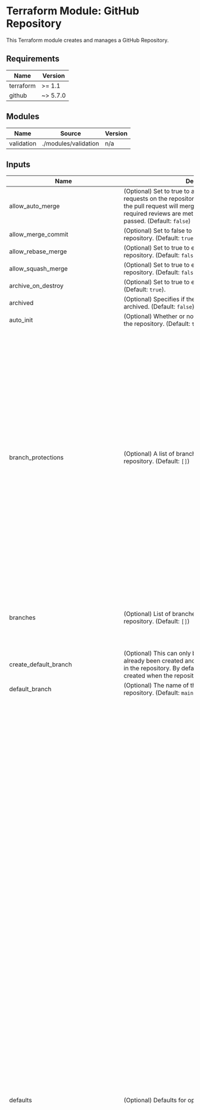# Terraform Module: GitHub Repository

This Terraform module creates and manages a GitHub Repository.

<!-- BEGIN_TF_DOCS -->
## Requirements

| Name | Version |
|------|---------|
| terraform | >= 1.1 |
| github | ~> 5.7.0 |

## Modules

| Name | Source | Version |
|------|--------|---------|
| validation | ./modules/validation | n/a |

## Inputs

| Name | Description | Type | Default | Required |
|------|-------------|------|---------|:--------:|
| allow\_auto\_merge | (Optional) Set to true to allow auto-merging pull requests on the repository. If enabled for a pull request, the pull request will merge automatically when all required reviews are met and status checks have passed. (Default: `false`) | `bool` | `null` | no |
| allow\_merge\_commit | (Optional) Set to false to disable merge commits on the repository. (Default: `true`) | `bool` | `null` | no |
| allow\_rebase\_merge | (Optional) Set to true to enable rebase merges on the repository. (Default: `false`) | `bool` | `null` | no |
| allow\_squash\_merge | (Optional) Set to true to enable squash merges on the repository. (Default: `false`) | `bool` | `null` | no |
| archive\_on\_destroy | (Optional) Set to true to enable archiving on delete. (Default: `true`). | `string` | `null` | no |
| archived | (Optional) Specifies if the repository should be archived. (Default: `false`) | `bool` | `false` | no |
| auto\_init | (Optional) Whether or not to produce an initial commit in the repository. (Default: `true`) | `bool` | `null` | no |
| branch\_protections | (Optional) A list of branch protections to apply to the repository. (Default: `[]`) | <pre>list(<br>    object({<br>      pattern                         = string<br>      enforce_admins                  = optional(bool, false)<br>      require_signed_commits          = optional(bool, false)<br>      require_linear_history          = optional(bool, false)<br>      require_conversation_resolution = optional(bool, false)<br>      required_status_checks = optional(<br>        object({<br>          strict   = optional(bool, false)<br>          contexts = optional(list(string), [])<br>        })<br>      )<br>      required_pull_request_reviews = optional(<br>        object({<br>          dismiss_stale_reviews           = optional(bool, false)<br>          restrict_dismissals             = optional(bool, false)<br>          dismissal_restrictions          = optional(list(string), [])<br>          pull_request_bypassers          = optional(list(string), [])<br>          require_code_owner_reviews      = optional(bool, false)<br>          required_approving_review_count = optional(number, 2)<br>        })<br>      )<br>      push_restrictions  = optional(list(string), [])<br>      allow_deletiona    = optional(bool, false)<br>      allow_force_pushes = optional(bool, false)<br>      block_creations    = optional(bool, false)<br>    })<br>  )</pre> | `null` | no |
| branches | (Optional) List of branches to be created in the repository. (Default: `[]`) | <pre>list(<br>    object({<br>      name          = string<br>      source_branch = optional(string)<br>      source_sha    = optional(string)<br>    })<br>  )</pre> | `null` | no |
| create\_default\_branch | (Optional) This can only be set after a repository has already been created and the branch has been created in the repository.  By default the default branch will be created when the repository is created. (Default: `true`) | `bool` | `null` | no |
| default\_branch | (Optional) The name of the default branch of the repository. (Default: `main`) | `string` | `null` | no |
| defaults | (Optional) Defaults for optional repository settings. | <pre>object({<br>    allow_auto_merge   = optional(bool, false)<br>    allow_merge_commit = optional(bool, true)<br>    allow_rebase_merge = optional(bool, false)<br>    allow_squash_merge = optional(bool, false)<br>    archive_on_destroy = optional(bool, true)<br>    auto_init          = optional(bool, true)<br>    branch_protections = optional(<br>      list(<br>        object({<br>          pattern                         = string<br>          enforce_admins                  = optional(bool, false)<br>          require_signed_commits          = optional(bool, false)<br>          require_linear_history          = optional(bool, false)<br>          require_conversation_resolution = optional(bool, false)<br>          required_status_checks = optional(<br>            object({<br>              strict   = optional(bool, false)<br>              contexts = optional(list(string), [])<br>            }), null<br>          )<br>          required_pull_request_reviews = optional(<br>            object({<br>              dismiss_stale_reviews           = optional(bool, false)<br>              restrict_dismissals             = optional(bool, false)<br>              dismissal_restrictions          = optional(list(string), [])<br>              pull_request_bypassers          = optional(list(string), [])<br>              require_code_owner_reviews      = optional(bool, false)<br>              required_approving_review_count = optional(number, 2)<br>            }), null<br>          )<br>          push_restrictions  = optional(list(string), [])<br>          allow_deletiona    = optional(bool, false)<br>          allow_force_pushes = optional(bool, false)<br>          block_creations    = optional(bool, false)<br>        })<br>      ), []<br>    )<br>    branches = optional(<br>      list(<br>        object({<br>          name          = string<br>          source_branch = optional(string)<br>          source_sha    = optional(string)<br>        })<br>      ), []<br>    )<br>    create_default_branch                   = optional(bool, true)<br>    default_branch                          = optional(string, "main")<br>    delete_branch_on_merge                  = optional(bool, false)<br>    gitignore_template                      = optional(string)<br>    has_issues                              = optional(bool, false)<br>    has_projects                            = optional(bool, false)<br>    has_wiki                                = optional(bool, false)<br>    ignore_vulnerability_alerts_during_read = optional(bool, false)<br>    is_template                             = optional(bool, false)<br>    license_template                        = optional(string)<br>    merge_commit_message                    = optional(string, "BLANK")<br>    merge_commit_title                      = optional(string, "MERGE_MESSAGE")<br>    pages = optional(<br>      list(<br>        object({<br>          branch = string<br>          path   = optional(string)<br>          cname  = optional(string, "/")<br>        })<br>      ), []<br>    )<br>    permissions_by_collaborator = optional(<br>      list(<br>        object({<br>          username   = string<br>          permission = string<br>        })<br>      ), []<br>    )<br>    permisisons_by_team = optional(<br>      list(<br>        object({<br>          team_id    = string<br>          permission = string<br>        })<br>      ), []<br>    )<br>    squash_merge_commit_message = optional(string, "BLANK")<br>    squash_merge_commit_title   = optional(string, "COMMIT_OR_PR_TITLE")<br>    template = optional(<br>      list(<br>        object({<br>          owner      = string<br>          repository = string<br>        })<br>      ), []<br>    )<br>    topics               = optional(list(string), [])<br>    visibility           = optional(string, "private")<br>    vulnerability_alerts = optional(bool, true)<br>  })</pre> | `{}` | no |
| delete\_branch\_on\_merge | (Optional) Whether or not to delete the merged branch after merging a pull request. (Default: `false`) | `bool` | `null` | no |
| description | (Optional) Short description of the repository. (Default: `""`) | `string` | `""` | no |
| extra\_branch\_protections | (Optional) An extra list of branch protections to apply to the repository. (Default: `[]`) | <pre>list(<br>    object({<br>      pattern                         = string<br>      enforce_admins                  = optional(bool, false)<br>      require_signed_commits          = optional(bool, false)<br>      require_linear_history          = optional(bool, false)<br>      require_conversation_resolution = optional(bool, false)<br>      required_status_checks = optional(<br>        object({<br>          strict   = optional(bool, false)<br>          contexts = optional(list(string), [])<br>        }), null<br>      )<br>      required_pull_request_reviews = optional(<br>        object({<br>          dismiss_stale_reviews           = optional(bool, false)<br>          restrict_dismissals             = optional(bool, false)<br>          dismissal_restrictions          = optional(list(string), [])<br>          pull_request_bypassers          = optional(list(string), [])<br>          require_code_owner_reviews      = optional(bool, false)<br>          required_approving_review_count = optional(number, 2)<br>        }), null<br>      )<br>      push_restrictions  = optional(list(string), [])<br>      allow_deletiona    = optional(bool, false)<br>      allow_force_pushes = optional(bool, false)<br>      block_creations    = optional(bool, false)<br>    })<br>  )</pre> | `[]` | no |
| extra\_branches | (Optional) Extra list of branches to be created in the repository. (Default: `[]`) | <pre>list(<br>    object({<br>      name          = string<br>      source_branch = optional(string)<br>      source_sha    = optional(string)<br>    })<br>  )</pre> | `[]` | no |
| extra\_permisisons\_by\_team | (Optional) Extra list of teams and permissions. (Default: `[]`) | <pre>list(<br>    object({<br>      team_id    = string<br>      permission = string<br>    })<br>  )</pre> | `[]` | no |
| extra\_permissions\_by\_collaborator | (Optional) Extra list of collaborators and permissions. (Default: `[]`) | <pre>list(<br>    object({<br>      username   = string<br>      permission = string<br>    })<br>  )</pre> | `[]` | no |
| extra\_topics | (Optional) Extra list of topics of the repository.  (Default: `[]`) | `list(string)` | `null` | no |
| gitignore\_template | (Optional) Use the name of the template without the extension. For example, `python`. Available templates: https://github.com/github/gitignore. (Default: `null`) | `string` | `null` | no |
| has\_issues | (Optional) Set to true to enable the GitHub Issues features on the repository. (Default: `false`) | `bool` | `null` | no |
| has\_projects | (Optional) Set to true to enable the GitHub Projects features on the repository. If you specify true when it has been disabled in an organization it will return an error.  (Default: `false`) | `bool` | `null` | no |
| has\_wiki | (Optional) Set to true to enable the GitHub Wiki features on the repository. (Default: `false`) | `bool` | `null` | no |
| homepage\_url | (Optional) The website url of the repository. (Default: `null`) | `string` | `null` | no |
| ignore\_vulnerability\_alerts\_during\_read | (Optional) Set to true to not call the vulnerability alerts endpoint so the resource can also be used without admin permissions during read. (Default: `false`) | `bool` | `null` | no |
| is\_template | (Optional) Whether or not this is a template repository. (Default: `false`) | `bool` | `null` | no |
| license\_template | (Optional) Use the name of the template without the extension. For example, `mit` or `apache-2.0`. Available licences: https://github.com/github/choosealicense.com/tree/gh-pages/_licenses. (Default: `null`) | `string` | `null` | no |
| merge\_commit\_message | (Optional) Can be `PR_BODY`, `PR_TITLE`, or `BLAMK`. (Default: `BLANK`) | `string` | `null` | no |
| merge\_commit\_title | (Optional) Can be `PR_TITLE` or `MERGE_MESSAGE`. (Default: `MERGE_MESSAGE`) | `string` | `null` | no |
| name | Name of the repository. | `string` | n/a | yes |
| pages | (Optional) The repository's GitHub Pages configuration. (Default: `{}`) | <pre>list(<br>    object({<br>      branch = string<br>      path   = optional(string)<br>      cname  = optional(string, "/")<br>    })<br>  )</pre> | `null` | no |
| permisisons\_by\_team | (Optional) List of teams and permissions. (Default: `[]`) | <pre>list(<br>    object({<br>      team_id    = string<br>      permission = string<br>    })<br>  )</pre> | `null` | no |
| permissions\_by\_collaborator | (Optional) List of collaborators and permissions. (Default: `[]`) | <pre>list(<br>    object({<br>      username   = string<br>      permission = string<br>    })<br>  )</pre> | `null` | no |
| squash\_merge\_commit\_message | (Optional) Can be `PR_BODY`, `COMMIT_MESSAGES`, or `BLANK`. (Default: `BLANK`) | `string` | `null` | no |
| squash\_merge\_commit\_title | (Optional) Can be `PR_TITLE` or `COMMIT_OR_PR_TITLE`. (Default: `COMMIT_OR_PR_TITLE`) | `string` | `null` | no |
| template | (Optional) Template repository to use. (Default: `{}`) | <pre>list(<br>    object({<br>      owner      = string<br>      repository = string<br>    })<br>  )</pre> | `null` | no |
| topics | (Optional) The list of topics of the repository.  (Default: `[]`) | `list(string)` | `null` | no |
| visibility | (Optional) Repository visibility.  Valid values are: `private`, `public`, or `internal`. (Default: `private`) | `string` | `null` | no |
| vulnerability\_alerts | (Optional) Set to true to enable security alerts for vulnerable dependencies. (Default: `true`) | `bool` | `null` | no |
<!-- END_TF_DOCS -->
